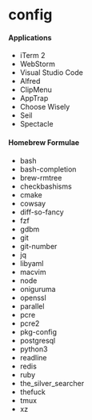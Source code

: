 # config

#### Applications
- iTerm 2
- WebStorm
- Visual Studio Code
- Alfred
- ClipMenu
- AppTrap
- Choose Wisely
- Seil
- Spectacle

#### Homebrew Formulae
- bash
- bash-completion
- brew-rmtree
- checkbashisms
- cmake
- cowsay
- diff-so-fancy
- fzf
- gdbm
- git
- git-number
- jq
- libyaml
- macvim
- node
- oniguruma
- openssl
- parallel
- pcre
- pcre2
- pkg-config
- postgresql
- python3
- readline
- redis
- ruby
- the_silver_searcher
- thefuck
- tmux
- xz

